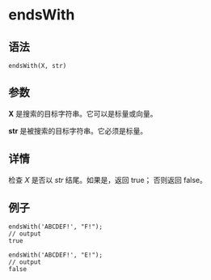 # endsWith

## 语法

`endsWith(X, str)`

## 参数

**X** 是搜索的目标字符串。它可以是标量或向量。

**str** 是被搜索的目标字符串。它必须是标量。

## 详情

检查 *X* 是否以 *str* 结尾。如果是，返回 true； 否则返回 false。

## 例子

```
endsWith('ABCDEF!', "F!");
// output
true

endsWith('ABCDEF!', "E!");
// output
false
```

